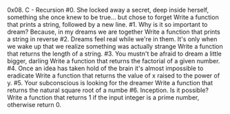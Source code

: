 0x08. C - Recursion
#0. She locked away a secret, deep inside herself, something she once knew to be true... but chose to forget
Write a function that prints a string, followed by a new line.
#1. Why is it so important to dream? Because, in my dreams we are together
Write a function that prints a string in reverse
#2. Dreams feel real while we're in them. It's only when we wake up that we realize something was actually strange
Write a function that returns the length of a string.
#3. You mustn't be afraid to dream a little bigger, darling
Write a function that returns the factorial of a given number.
#4. Once an idea has taken hold of the brain it's almost impossible to eradicate
Write a function that returns the value of x raised to the power of y.
#5. Your subconscious is looking for the dreamer
Write a function that returns the natural square root of a numbe
#6. Inception. Is it possible?
Write a function that returns 1 if the input integer is a prime number, otherwise return 0.
